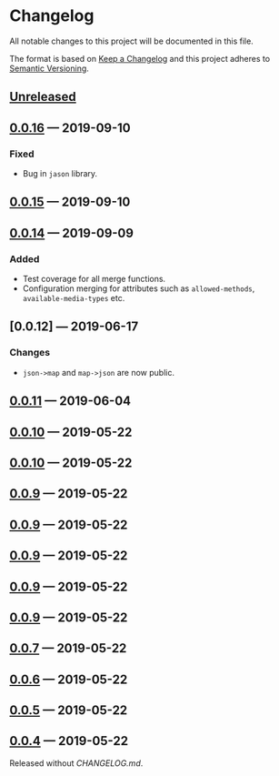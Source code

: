 # Changelog

All notable changes to this project will be documented in this file.

The format is based on [Keep a Changelog](http://keepachangelog.com)
and this project adheres to 
[Semantic Versioning](http://semver.org/spec/v2.0.0.html).


## [Unreleased]

## [0.0.16] — 2019-09-10
### Fixed
- Bug in `jason` library.

## [0.0.15] — 2019-09-10

## [0.0.14] — 2019-09-09
### Added
- Test coverage for all merge functions.
- Configuration merging for attributes such as `allowed-methods`, 
  `available-media-types` etc.

## [0.0.12] — 2019-06-17
### Changes
- `json->map` and `map->json` are now public.

## [0.0.11] — 2019-06-04

## [0.0.10] — 2019-05-22

## [0.0.10] — 2019-05-22

## [0.0.9] — 2019-05-22

## [0.0.9] — 2019-05-22

## [0.0.9] — 2019-05-22

## [0.0.9] — 2019-05-22

## [0.0.9] — 2019-05-22

## [0.0.7] — 2019-05-22

## [0.0.6] — 2019-05-22

## [0.0.5] — 2019-05-22

## [0.0.4] — 2019-05-22
Released without _CHANGELOG.md_.

[0.0.4]: https://github.com/b-social/liberator-mixin/compare/0.0.4...0.0.4
[0.0.5]: https://github.com/b-social/liberator-mixin/compare/0.0.4...0.0.5
[0.0.6]: https://github.com/b-social/liberator-mixin/compare/0.0.5...0.0.6
[0.0.7]: https://github.com/b-social/liberator-mixin/compare/0.0.6...0.0.7
[0.0.9]: https://github.com/b-social/liberator-mixin/compare/0.0.7...0.0.9
[0.0.9]: https://github.com/b-social/liberator-mixin/compare/0.0.9...0.0.9
[0.0.9]: https://github.com/b-social/liberator-mixin/compare/0.0.9...0.0.9
[0.0.9]: https://github.com/b-social/liberator-mixin/compare/0.0.9...0.0.9
[0.0.9]: https://github.com/b-social/liberator-mixin/compare/0.0.9...0.0.9
[0.0.10]: https://github.com/b-social/liberator-mixin/compare/0.0.9...0.0.10
[0.0.10]: https://github.com/b-social/liberator-mixin/compare/0.0.10...0.0.10
[0.0.11]: https://github.com/b-social/liberator-mixin/compare/0.0.10...0.0.11
[0.0.14]: https://github.com/b-social/liberator-mixin/compare/0.0.11...0.0.14
[0.0.15]: https://github.com/b-social/liberator-mixin/compare/0.0.14...0.0.15
[0.0.16]: https://github.com/b-social/liberator-mixin/compare/0.0.15...0.0.16
[Unreleased]: https://github.com/b-social/liberator-mixin/compare/0.0.16...HEAD
